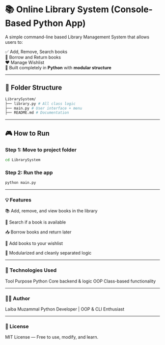 # 📚 Online Library System (Console-Based Python App)

A simple command-line based Library Management System that allows users to:

✅ Add, Remove, Search books  
📖 Borrow and Return books  
❤️ Manage Wishlist  
🧠 Built completely in **Python** with **modular structure**

---

## 📁 Folder Structure

```bash
LibrarySystem/
├── library.py # All class logic
├── main.py # User interface + menu
├── README.md # Documentation
```

---

## 🎮 How to Run

### Step 1: Move to project folder

```bash
cd LibrarySystem
```

### Step 2: Run the app
```bash
python main.py
```

---

### 💡 Features
📚 Add, remove, and view books in the library

🔎 Search if a book is available

📥 Borrow books and return later

📌 Add books to your wishlist

🧩 Modularized and cleanly separated logic

---

### 🔧 Technologies Used
Tool	Purpose
Python	Core backend & logic
OOP	Class-based functionality

---

### 👩‍💻 Author
Laiba Muzammal
Python Developer | OOP & CLI Enthusiast

---

### 📝 License
MIT License — Free to use, modify, and learn.
